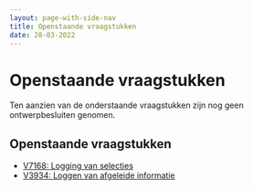 ```yaml
---
layout: page-with-side-nav
title: Openstaande vraagstukken
date: 28-03-2022
---
```


# Openstaande vraagstukken

Ten aanzien van de onderstaande vraagstukken zijn nog geen ontwerpbesluiten genomen.

## Openstaande vraagstukken
- [V7168: Logging van selecties](./artefacten/7168.md)
- [V3934: Loggen van afgeleide informatie](./artefacten/3934.md)

